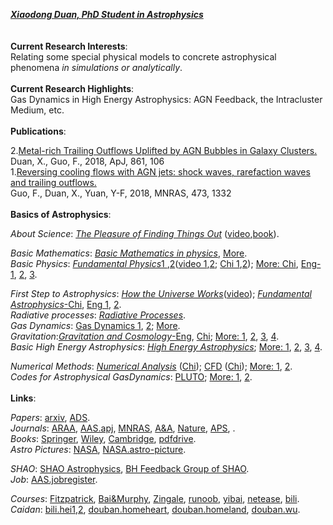 ***[Xiaodong Duan, PhD Student in Astrophysics](https://www.researchgate.net/profile/Xiaodong_Duan)***  
<br/><br/>
**Current Research Interests**:  
Relating some special physical models to concrete astrophysical phenomena *in simulations or analytically*.  
<br/>
**Current Research Highlights**:  
Gas Dynamics in High Energy Astrophysics:  AGN Feedback, the Intracluster Medium, etc.  
<br/>
**Publications**:  

2.[Metal-rich Trailing Outflows Uplifted by AGN Bubbles in Galaxy Clusters.](https://ui.adsabs.harvard.edu/abs/2018ApJ...861..106D/abstract)  
   Duan, X., Guo, F., 2018, ApJ, 861, 106  
1.[Reversing cooling flows with AGN jets: shock waves, rarefaction waves and trailing outflows.]( https://ui.adsabs.harvard.edu/abs/2018MNRAS.473.1332G/abstract)  
   Guo, F., Duan, X., Yuan, Y-F, 2018, MNRAS, 473, 1332    
<br/>
**Basics of Astrophysics**:    

*About Science*: [*The Pleasure of Finding Things Out*](https://movie.douban.com/subject/10554714/) ([video](https://www.bilibili.com/video/av33429330),[book](https://book.douban.com/subject/1899679/)).  
  
*Basic Mathematics*: [*Basic Mathematics in physics*](https://book.douban.com/subject/11906759/), [More](https://book.douban.com/subject/2000018/).   
*Basic Physics*: [*Fundamental Physics*1 ](https://book.douban.com/subject/25866680/),[2](https://book.douban.com/subject/26877960/)([video 1](http://open.163.com/special/fundamentalsofphysics/),[2](http://open.163.com/special/opencourse/physicsii.html); [Chi 1](https://book.douban.com/subject/30146984/),[2](https://book.douban.com/subject/30614858/)); [More: Chi](https://book.douban.com/subject/1536321/), [Eng-1](https://book.douban.com/subject/26635284/), [2](https://book.douban.com/subject/24542247/), [3](https://book.douban.com/subject/12646418/).  
  
*First Step to Astrophysics*: [*How the Universe Works*](https://movie.douban.com/subject/10464515/)([video](https://www.bilibili.com/bangumi/play/ep240462));  [*Fundamental Astrophysics*-Chi](https://book.douban.com/subject/3353501/), [Eng 1](https://book.douban.com/subject/20558769/), [2](https://book.douban.com/subject/2188838/).  
*Radiative processes*: [*Radiative Processes*](https://book.douban.com/subject/1761105/).  
*Gas Dynamics*: [Gas Dynamics 1](https://book.douban.com/subject/34461444/), [2](https://book.douban.com/subject/2880185/); [More](https://book.douban.com/subject/12037906/).  
*Gravitation*:[*Gravitation and Cosmology*-Eng](https://book.douban.com/subject/1465335/), [Chi](https://book.douban.com/subject/30165509/);  [More: 1](https://book.douban.com/subject/5473973/), [2](https://book.douban.com/subject/1463278/), [3](https://book.douban.com/subject/3072016/), [4](https://book.douban.com/subject/4072985/).  
*Basic High Energy Astrophysics*: [*High Energy Astrophysics*](https://book.douban.com/subject/27661675/);  [More: 1](https://book.douban.com/subject/5261306/), [2](https://book.douban.com/subject/1778012/), [3](https://book.douban.com/subject/3154999/), [4](https://book.douban.com/subject/4691362/).   
  
*Numerical Methods*:  [*Numerical Analysis*](https://book.douban.com/subject/10580010/) ([Chi](https://book.douban.com/subject/4188358/)); [CFD](https://book.douban.com/subject/2388518/) ([Chi](https://book.douban.com/subject/5921445/)); [More: 1](https://book.douban.com/subject/3715238/), [2](https://book.douban.com/subject/2251404/).   
*Codes for Astrophysical GasDynamics*:  [PLUTO](http://plutocode.ph.unito.it/); [More: 1](https://github.com/bwoshea/ZEUS-MP_2), [2](https://princetonuniversity.github.io/athena/download.html).  
<br/>
**Links**:
  
*Papers*: [arxiv](https://arxiv.org/archive/astro-ph), [ADS](https://ui.adsabs.harvard.edu/).  
*Journals*: [ARAA](https://www.annualreviews.org/journal/astro), [AAS.apj](https://journals.aas.org/astrophysical-journal/), [MNRAS](https://academic.oup.com/mnras/advance-articles), [A&A](https://www.aanda.org/), [Nature](https://www.nature.com/), [APS](https://www.aps.org/publications/index.cfm), .  
*Books*: [Springer](https://link.springer.com/), [Wiley](https://onlinelibrary.wiley.com/), [Cambridge](https://www.cambridge.org/core/what-we-publish/textbooks), [pdfdrive](https://www.pdfdrive.com/).  
*Astro Pictures*: [NASA](https://www.nasa.gov/), [NASA.astro-picture](https://apod.nasa.gov/apod/).  
  
*SHAO*:  [SHAO Astrophysics](http://astro.shao.cas.cn/), [BH Feedback Group of SHAO](http://cluster.shao.ac.cn/~fguo/index.html).  
*Job*: [AAS.jobregister](https://jobregister.aas.org/).  
  
*Courses*: [Fitzpatrick](http://farside.ph.utexas.edu/teaching.html), [Bai&Murphy](http://astro.tsinghua.edu.cn/~xbai/index.html), [Zingale](http://www.astro.sunysb.edu/mzingale/classes.html), [runoob](https://www.runoob.com/), [yibai](https://www.yiibai.com/), [netease](https://open.163.com/ocw/), [bili](https://www.bilibili.com/v/technology/speech_course/?spm_id_from=333.78.b_7375626e6176.4#/).  
*Caidan*: [bili.hei1](https://www.bilibili.com/video/av35435186/?p=15),[2](https://www.bilibili.com/bangumi/play/ep281875), [douban.homeheart](https://movie.douban.com/subject/26709258/), [douban.homeland](https://movie.douban.com/subject/32659890/), [douban.wu](https://www.douban.com/doulist/119299595/).
  
